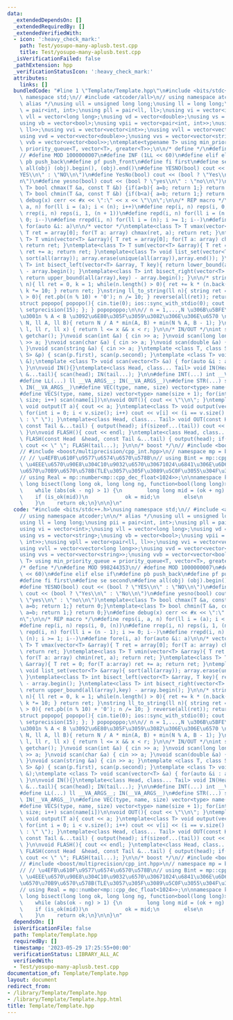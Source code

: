 ```yaml
---
data:
  _extendedDependsOn: []
  _extendedRequiredBy: []
  _extendedVerifiedWith:
  - icon: ':heavy_check_mark:'
    path: Test/yosupo-many-aplusb.test.cpp
    title: Test/yosupo-many-aplusb.test.cpp
  _isVerificationFailed: false
  _pathExtension: hpp
  _verificationStatusIcon: ':heavy_check_mark:'
  attributes:
    links: []
  bundledCode: "#line 1 \"Template/Template.hpp\"\n#include <bits/stdc++.h>\nusing\
    \ namespace std;\n// #include <atcoder/all>\n// using namespace atcoder;\n\n/*\
    \ alias */\nusing ull = unsigned long long;\nusing ll = long long;\nusing pii\
    \ = pair<int, int>;\nusing pll = pair<ll, ll>;\nusing vi = vector<int>;\nusing\
    \ vll = vector<long long>;\nusing vd = vector<double>;\nusing vs = vector<string>;\n\
    using vb = vector<bool>;\nusing vpii = vector<pair<int, int>>;\nusing vpll = vector<pair<ll,\
    \ ll>>;\nusing vvi = vector<vector<int>>;\nusing vvll = vector<vector<long long>>;\n\
    using vvd = vector<vector<double>>;\nusing vvs = vector<vector<string>>;\nusing\
    \ vvb = vector<vector<bool>>;\ntemplate<typename T> using min_priority_queue =\
    \ priority_queue<T, vector<T>, greater<T>>;\n\n/* define */\n#define MOD 998244353\n\
    // #define MOD 1000000007\n#define INF (1LL << 60)\n#define elif else if\n#define\
    \ pb push_back\n#define pf push_front\n#define fi first\n#define se second\n#define\
    \ all(obj) (obj).begin(), (obj).end()\n#define YESNO(bool) cout << (bool ? \"\
    YES\\n\" : \"NO\\n\")\n#define YesNo(bool) cout << (bool ? \"Yes\\n\" : \"No\\\
    n\")\n#define yesno(bool) cout << (bool ? \"yes\\n\" : \"no\\n\")\ntemplate<class\
    \ T> bool chmax(T &a, const T &b) {if(a<b){ a=b; return 1;} return 0;}\ntemplate<class\
    \ T> bool chmin(T &a, const T &b) {if(b<a){ a=b; return 1;} return 0;}\n#define\
    \ debug(x) cerr << #x << \":\" << x << \"\\n\";\n\n/* REP macro */\n#define reps(i,\
    \ a, n) for(ll i = (a); i < (n); i++)\n#define rep(i, n) reps(i, 0, (n))\n#define\
    \ rrep(i, n) reps(i, 1, (n + 1))\n#define repd(i, n) for(ll i = (n - 1); i >=\
    \ 0; i--)\n#define rrepd(i, n) for(ll i = (n); i >= 1; i--)\n#define fore(i, a)\
    \ for(auto &i: a)\n\n/* vector */\ntemplate<class T> T vmax(vector<T> &array){\
    \ T ret = array[0]; for(T a: array) chmax(ret, a); return ret; }\ntemplate<class\
    \ T> T vmin(vector<T> &array){ T ret = array[0]; for(T a: array) chmin(ret, a);\
    \ return ret; }\ntemplate<class T> T sum(vector<T> &array){ T ret = 0; for(T a:array)\
    \ ret += a; return ret; }\ntemplate<class T> void list_set(vector<T> &array){\
    \ sort(all(array)); array.erase(unique(all(array)),array.end()); }\ntemplate<class\
    \ T> int bisect_left(vector<T> &array, T key){ return lower_bound(all(array),key)\
    \ - array.begin(); }\ntemplate<class T> int bisect_right(vector<T> &array, T key){\
    \ return upper_bound(all(array),key) - array.begin(); }\n\n/* string */\nll string_to_ll(string\
    \ n){ ll ret = 0, k = 1; while(n.length() > 0){ ret += k * (n.back() - '0'); n.pop_back();\
    \ k *= 10; } return ret; }\nstring ll_to_string(ll n){ string ret = \"\"; while(n\
    \ > 0){ ret.pb((n % 10) + '0'); n /= 10; } reverse(all(ret)); return ret; }\n\n\
    struct popopo{ popopo(){ cin.tie(0); ios::sync_with_stdio(0); cout << fixed <<\
    \ setprecision(15); }; } popopoppo;\n\n// n = 1,...,N \u306B\u5BFE\u3057\u3066\
    \u3001n % A < B \u3092\u6E80\u305F\u3059\u3082\u306E\u306E\u6570 \nll Count_of_n_mod_A_less_than_B(ll\
    \ N, ll A, ll B){ return N / A * min(A, B) + min(N % A, B - 1); }\n\nbool include(ll\
    \ l, ll r, ll x) { return l <= x && x < r; }\n\n/* IN/OUT */\nint scan() { return\
    \ getchar(); }\nvoid scan(int &a) { cin >> a; }\nvoid scan(long long &a) { cin\
    \ >> a; }\nvoid scan(char &a) { cin >> a; }\nvoid scan(double &a) { cin >> a;\
    \ }\nvoid scan(string &a) { cin >> a; }\ntemplate <class T, class S> void scan(pair<T,\
    \ S> &p) { scan(p.first), scan(p.second); }\ntemplate <class T> void scan(vector<T>\
    \ &);\ntemplate <class T> void scan(vector<T> &a) { for(auto &i : a) scan(i);\
    \ }\n\nvoid IN(){}\ntemplate<class Head, class... Tail> void IN(Head& head, Tail\
    \ &...tail){ scan(head); IN(tail...); }\n\n#define INT(...) int __VA_ARGS__; IN(__VA_ARGS__)\n\
    #define LL(...) ll __VA_ARGS__; IN(__VA_ARGS__)\n#define STR(...) string __VA_ARGS__;\
    \ IN(__VA_ARGS__)\n#define VEC(type, name, size) vector<type> name(size); IN(name)\n\
    #define VECS(type, name, size) vector<type> name(size + 1); for(int i = 1; i <=\
    \ size; i++) scan(name[i])\n\nvoid OUT(){ cout << \"\\n\"; }\ntemplate<class T>\
    \ void output(T a){ cout << a; }\ntemplate<class T> void output(vector<T> v){\
    \ for(int i = 0; i < v.size(); i++) cout << v[i] << (i == v.size() - 1 ? \"\"\
    \ : \" \"); }\ntemplate<class Head, class... Tail> void OUT(const Head &head,\
    \ const Tail &...tail) { output(head); if(sizeof...(tail)) cout << \" \"; OUT(tail...);\
    \ }\n\nvoid FLASH(){ cout << endl; }\ntemplate<class Head, class... Tail> void\
    \ FLASH(const Head  &head, const Tail &...tail) { output(head); if(sizeof...(tail))\
    \ cout << \" \"; FLASH(tail...); }\n\n/* boost */\n// #include <boost/multiprecision/cpp_dec_float.hpp>\n\
    // #include <boost/multiprecision/cpp_int.hpp>\n// namespace mp = boost::multiprecision;\n\
    // // \u4EFB\u610F\u9577\u6574\u6570\u578B\n// using Bint = mp::cpp_int;\n// //\
    \ \u4EEE\u6570\u90E8\u304C10\u9032\u6570\u30671024\u6841\u306E\u6D6E\u52D5\u5C0F\
    \u6570\u70B9\u6570\u578B(TLE\u3057\u305F\u3089\u5C0F\u3055\u304F\u3059\u308B)\n\
    // using Real = mp::number<mp::cpp_dec_float<1024>>;\n\nnamespace kyo {\n\nlong\
    \ long bisect(long long ok, long long ng, function<bool(long long)> is_ok) {\n\
    \    while (abs(ok - ng) > 1) {\n        long long mid = (ok + ng) / 2;\n    \
    \    if (is_ok(mid))\n            ok = mid;\n        else\n            ng = mid;\n\
    \    }\n    return ok;\n}\n\n}\n"
  code: "#include <bits/stdc++.h>\nusing namespace std;\n// #include <atcoder/all>\n\
    // using namespace atcoder;\n\n/* alias */\nusing ull = unsigned long long;\n\
    using ll = long long;\nusing pii = pair<int, int>;\nusing pll = pair<ll, ll>;\n\
    using vi = vector<int>;\nusing vll = vector<long long>;\nusing vd = vector<double>;\n\
    using vs = vector<string>;\nusing vb = vector<bool>;\nusing vpii = vector<pair<int,\
    \ int>>;\nusing vpll = vector<pair<ll, ll>>;\nusing vvi = vector<vector<int>>;\n\
    using vvll = vector<vector<long long>>;\nusing vvd = vector<vector<double>>;\n\
    using vvs = vector<vector<string>>;\nusing vvb = vector<vector<bool>>;\ntemplate<typename\
    \ T> using min_priority_queue = priority_queue<T, vector<T>, greater<T>>;\n\n\
    /* define */\n#define MOD 998244353\n// #define MOD 1000000007\n#define INF (1LL\
    \ << 60)\n#define elif else if\n#define pb push_back\n#define pf push_front\n\
    #define fi first\n#define se second\n#define all(obj) (obj).begin(), (obj).end()\n\
    #define YESNO(bool) cout << (bool ? \"YES\\n\" : \"NO\\n\")\n#define YesNo(bool)\
    \ cout << (bool ? \"Yes\\n\" : \"No\\n\")\n#define yesno(bool) cout << (bool ?\
    \ \"yes\\n\" : \"no\\n\")\ntemplate<class T> bool chmax(T &a, const T &b) {if(a<b){\
    \ a=b; return 1;} return 0;}\ntemplate<class T> bool chmin(T &a, const T &b) {if(b<a){\
    \ a=b; return 1;} return 0;}\n#define debug(x) cerr << #x << \":\" << x << \"\\\
    n\";\n\n/* REP macro */\n#define reps(i, a, n) for(ll i = (a); i < (n); i++)\n\
    #define rep(i, n) reps(i, 0, (n))\n#define rrep(i, n) reps(i, 1, (n + 1))\n#define\
    \ repd(i, n) for(ll i = (n - 1); i >= 0; i--)\n#define rrepd(i, n) for(ll i =\
    \ (n); i >= 1; i--)\n#define fore(i, a) for(auto &i: a)\n\n/* vector */\ntemplate<class\
    \ T> T vmax(vector<T> &array){ T ret = array[0]; for(T a: array) chmax(ret, a);\
    \ return ret; }\ntemplate<class T> T vmin(vector<T> &array){ T ret = array[0];\
    \ for(T a: array) chmin(ret, a); return ret; }\ntemplate<class T> T sum(vector<T>\
    \ &array){ T ret = 0; for(T a:array) ret += a; return ret; }\ntemplate<class T>\
    \ void list_set(vector<T> &array){ sort(all(array)); array.erase(unique(all(array)),array.end());\
    \ }\ntemplate<class T> int bisect_left(vector<T> &array, T key){ return lower_bound(all(array),key)\
    \ - array.begin(); }\ntemplate<class T> int bisect_right(vector<T> &array, T key){\
    \ return upper_bound(all(array),key) - array.begin(); }\n\n/* string */\nll string_to_ll(string\
    \ n){ ll ret = 0, k = 1; while(n.length() > 0){ ret += k * (n.back() - '0'); n.pop_back();\
    \ k *= 10; } return ret; }\nstring ll_to_string(ll n){ string ret = \"\"; while(n\
    \ > 0){ ret.pb((n % 10) + '0'); n /= 10; } reverse(all(ret)); return ret; }\n\n\
    struct popopo{ popopo(){ cin.tie(0); ios::sync_with_stdio(0); cout << fixed <<\
    \ setprecision(15); }; } popopoppo;\n\n// n = 1,...,N \u306B\u5BFE\u3057\u3066\
    \u3001n % A < B \u3092\u6E80\u305F\u3059\u3082\u306E\u306E\u6570 \nll Count_of_n_mod_A_less_than_B(ll\
    \ N, ll A, ll B){ return N / A * min(A, B) + min(N % A, B - 1); }\n\nbool include(ll\
    \ l, ll r, ll x) { return l <= x && x < r; }\n\n/* IN/OUT */\nint scan() { return\
    \ getchar(); }\nvoid scan(int &a) { cin >> a; }\nvoid scan(long long &a) { cin\
    \ >> a; }\nvoid scan(char &a) { cin >> a; }\nvoid scan(double &a) { cin >> a;\
    \ }\nvoid scan(string &a) { cin >> a; }\ntemplate <class T, class S> void scan(pair<T,\
    \ S> &p) { scan(p.first), scan(p.second); }\ntemplate <class T> void scan(vector<T>\
    \ &);\ntemplate <class T> void scan(vector<T> &a) { for(auto &i : a) scan(i);\
    \ }\n\nvoid IN(){}\ntemplate<class Head, class... Tail> void IN(Head& head, Tail\
    \ &...tail){ scan(head); IN(tail...); }\n\n#define INT(...) int __VA_ARGS__; IN(__VA_ARGS__)\n\
    #define LL(...) ll __VA_ARGS__; IN(__VA_ARGS__)\n#define STR(...) string __VA_ARGS__;\
    \ IN(__VA_ARGS__)\n#define VEC(type, name, size) vector<type> name(size); IN(name)\n\
    #define VECS(type, name, size) vector<type> name(size + 1); for(int i = 1; i <=\
    \ size; i++) scan(name[i])\n\nvoid OUT(){ cout << \"\\n\"; }\ntemplate<class T>\
    \ void output(T a){ cout << a; }\ntemplate<class T> void output(vector<T> v){\
    \ for(int i = 0; i < v.size(); i++) cout << v[i] << (i == v.size() - 1 ? \"\"\
    \ : \" \"); }\ntemplate<class Head, class... Tail> void OUT(const Head &head,\
    \ const Tail &...tail) { output(head); if(sizeof...(tail)) cout << \" \"; OUT(tail...);\
    \ }\n\nvoid FLASH(){ cout << endl; }\ntemplate<class Head, class... Tail> void\
    \ FLASH(const Head  &head, const Tail &...tail) { output(head); if(sizeof...(tail))\
    \ cout << \" \"; FLASH(tail...); }\n\n/* boost */\n// #include <boost/multiprecision/cpp_dec_float.hpp>\n\
    // #include <boost/multiprecision/cpp_int.hpp>\n// namespace mp = boost::multiprecision;\n\
    // // \u4EFB\u610F\u9577\u6574\u6570\u578B\n// using Bint = mp::cpp_int;\n// //\
    \ \u4EEE\u6570\u90E8\u304C10\u9032\u6570\u30671024\u6841\u306E\u6D6E\u52D5\u5C0F\
    \u6570\u70B9\u6570\u578B(TLE\u3057\u305F\u3089\u5C0F\u3055\u304F\u3059\u308B)\n\
    // using Real = mp::number<mp::cpp_dec_float<1024>>;\n\nnamespace kyo {\n\nlong\
    \ long bisect(long long ok, long long ng, function<bool(long long)> is_ok) {\n\
    \    while (abs(ok - ng) > 1) {\n        long long mid = (ok + ng) / 2;\n    \
    \    if (is_ok(mid))\n            ok = mid;\n        else\n            ng = mid;\n\
    \    }\n    return ok;\n}\n\n}\n"
  dependsOn: []
  isVerificationFile: false
  path: Template/Template.hpp
  requiredBy: []
  timestamp: '2023-05-29 17:25:55+00:00'
  verificationStatus: LIBRARY_ALL_AC
  verifiedWith:
  - Test/yosupo-many-aplusb.test.cpp
documentation_of: Template/Template.hpp
layout: document
redirect_from:
- /library/Template/Template.hpp
- /library/Template/Template.hpp.html
title: Template/Template.hpp
---
```

